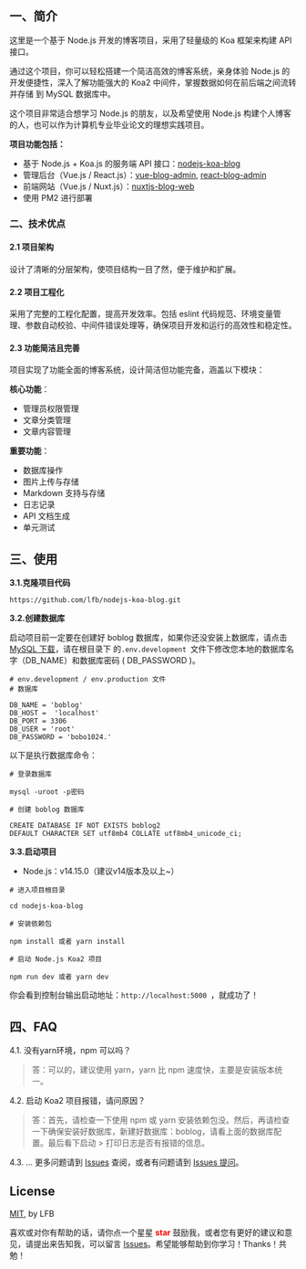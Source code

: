 ## 一、简介

这里是一个基于 Node.js 开发的博客项目，采用了轻量级的 Koa 框架来构建 API 接口。

通过这个项目，你可以轻松搭建一个简洁高效的博客系统，亲身体验 Node.js 的开发便捷性，深入了解功能强大的 Koa2 中间件，掌握数据如何在前后端之间流转并存储
到 MySQL 数据库中。

这个项目非常适合想学习 Node.js 的朋友，以及希望使用 Node.js 构建个人博客的人，也可以作为计算机专业毕业论文的理想实践项目。

**项目功能包括：**

-   基于 Node.js + Koa.js 的服务端 API 接口：[nodejs-koa-blog](https://github.com/lfb/nodejs-koa-blog)
-   管理后台（Vue.js / React.js）：[vue-blog-admin](https://github.com/lfb/vue-blog-admin),
    [react-blog-admin](https://github.com/lfb/react-blog-admin)
-   前端网站（Vue.js / Nuxt.js）：[nuxtjs-blog-web](https://github.com/lfb/nuxtjs-blog-web)
-   使用 PM2 进行部署

### 二、技术优点

#### 2.1 项目架构

设计了清晰的分层架构，使项目结构一目了然，便于维护和扩展。

#### 2.2 项目工程化

采用了完整的工程化配置，提高开发效率。包括 eslint 代码规范、环境变量管理、参数自动校验、中间件错误处理等，确保项目开发和运行的高效性和稳定性。

#### 2.3 功能简洁且完善

项目实现了功能全面的博客系统，设计简洁但功能完备，涵盖以下模块：

**核心功能**：

-   管理员权限管理
-   文章分类管理
-   文章内容管理

**重要功能**：

-   数据库操作
-   图片上传与存储
-   Markdown 支持与存储
-   日志记录
-   API 文档生成
-   单元测试

## 三、使用

**3.1.克隆项目代码**

```
https://github.com/lfb/nodejs-koa-blog.git
```

**3.2.创建数据库**

启动项目前一定要在创建好 boblog 数据库，如果你还没安装上数据库，请点击[MySQL 下载](https://dev.mysql.com/downloads/mysql/)，请在根目录下
的`.env.development `文件下修改您本地的数据库名字（DB_NAME）和数据库密码 ( DB_PASSWORD )。

```
# env.development / env.production 文件
# 数据库

DB_NAME = 'boblog'
DB_HOST =  'localhost'
DB_PORT = 3306
DB_USER = 'root'
DB_PASSWORD = 'bobo1024.'
```

以下是执行数据库命令：

```
# 登录数据库

mysql -uroot -p密码

# 创建 boblog 数据库

CREATE DATABASE IF NOT EXISTS boblog2
DEFAULT CHARACTER SET utf8mb4 COLLATE utf8mb4_unicode_ci;
```

**3.3.启动项目**

-   Node.js：v14.15.0（建议v14版本及以上\~）

```
# 进入项目根目录

cd nodejs-koa-blog

# 安装依赖包

npm install 或者 yarn install

# 启动 Node.js Koa2 项目

npm run dev 或者 yarn dev
```

你会看到控制台输出启动地址：`http://localhost:5000 `，就成功了！

## 四、FAQ

4.1. 没有yarn环境，npm 可以吗？

> 答：可以的，建议使用 yarn，yarn 比 npm 速度快，主要是安装版本统一。

4.2. 启动 Koa2 项目报错，请问原因？

> 答：首先，请检查一下使用 npm 或 yarn 安装依赖包没。然后，再请检查一下确保安装好数据库，新建好数据库：boblog，请看上面的数据库配置。最后看下启动 \>
> 打印日志是否有报错的信息。

4.3. ... 更多问题请到 [Issues](https://github.com/lfb/nodejs-koa-blog/issues) 查阅，或者有问题请到
[Issues 提问](https://github.com/lfb/nodejs-koa-blog/issues/new)。

## License

[MIT](https://github.com/lfb/nodejs-koa-blog/blob/master/LICENSE), by LFB

喜欢或对你有帮助的话，请你点一个星星 <strong style="color:red;">star</strong> 鼓励我，或者您有更好的建议和意见，请提出来告知我，可以留言
[Issues](https://github.com/lfb/nodejs-koa-blog/issues/new)。希望能够帮助到你学习！Thanks！共勉！
